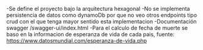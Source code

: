-Se define el proyecto bajo la arquitectura hexagonal
-No se implementa persistencia de datos como dynamoDb por que no veo otros endpoints tipo crud con el que tenga mayor sentido esta implementacion
-Documentación swagger /swagger-ui/index.html
-Para el calculo de fecha de muerte se baso en la informacion de esperanza de vida de cada pais, fuente: https://www.datosmundial.com/esperanza-de-vida.php
